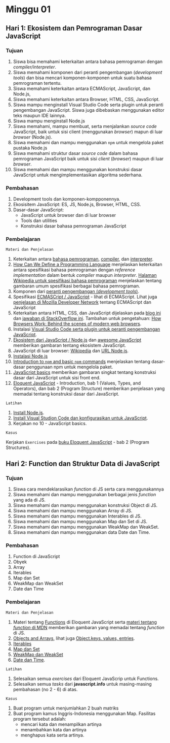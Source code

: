 # Minggu 01

## Hari 1: Ekosistem dan Pemrograman Dasar JavaScript

### Tujuan

1. Siswa bisa memahami keterkaitan antara bahasa pemrograman dengan *compiler/interpreter*.
2. Siswa memahami komponen dari peranti pengembangan (*development tools*) dan bisa mencari komponen-komponen untuk suatu bahasa pemrograman tertentu.
3. Siswa memahami keterkaitan antara ECMAScript, JavaScript, dan Node.js, 
4. Siswa memahami keterkaitan antara Browser, HTML, CSS, JavaScript. 
5. Siswa mampu menginstall Visual Studio Code serta plugin untuk peranti pengembangan JavaScript. Siswa juga dibebaskan menggunakan editor teks maupun IDE lainnya.
6. Siswa mampu menginstall Node.js
7. Siswa memahami, mampu membuat, serta menjalankan *source code* JavaScript, baik untuk sisi client (menggunakan *browser*) mapun di luar *browser* (Node.js).
8. Siswa memahami dan mampu menggunakan `npm` untuk mengelola paket pustaka Node.js
9. Siswa memahami struktur dasar *source code* dalam bahasa pemrograman JavaScript baik untuk sisi *client* (*browser*) maupun di luar *browser*.
10. Siswa memahami dan mampu menggunakan konstruksi dasar JavaScript untuk mengimplementasikan algoritma sederhana.

### Pembahasan

1. Development tools dan komponen-kompponennya.
2. Ekosisitem JavaScript: ES, JS, Node.js, Browser, HTML, CSS.
3. Dasar-dasar JavaScript: 
    * JavaScript untuk browser dan di luar browser
    * Tools dan utilities
    * Konstruksi dasar bahasa pemrograman JavaScript

### Pembelajaran

```
Materi dan Penjelasan
```

1. Keterkaitan antara [bahasa pemrograman](https://en.wikipedia.org/wiki/Programming_language), [compiler](https://en.wikipedia.org/wiki/Compiler), dan [interpreter](https://en.wikipedia.org/wiki/Interpreter_(computing)).
2. [How Can We Define a Programming Language](https://cs.lmu.edu/~ray/notes/plspec/) menjelaskan keterkaitan antara spesifikasi bahasa pemrograman dengan *reference implementation* dalam bentuk *compiler* maupun *interpreter*. [Halaman Wikipedia untuk spesifikasi bahasa pemrograman](https://en.wikipedia.org/wiki/Programming_language_specification) menjelaskan tentang gambaran umum spesifikasi berbagai bahasa pemrograman.
3. Komponen dari [peranti pengembangan (*development tools*)](https://en.wikipedia.org/wiki/Programming_tool).
4. Spesifikasi [ECMASCript / JavaScript](https://www.ecma-international.org/publications/standards/Stnindex.htm) - lihat di ECMAScript. Lihat juga [penjelasan di Mozilla Developer Network](https://developer.mozilla.org/en-US/docs/Web/JavaScript/Guide/Introduction#JavaScript_and_the_ECMAScript_Specification) tentang ECMAScript dan JavaScript
5. Keterkaitan antara HTML, CSS, dan JavaScript dijelaskan pada [blog ini](https://blog.codeanalogies.com/2018/05/09/the-relationship-between-html-css-and-javascript-explained/) dan [jawaban di StackOverflow ini](https://stackoverflow.com/questions/38834375/relationship-between-html-and-javascript-the-basics-of-frontend-development). Tambahan untuk pengetahuan: [How Browsers Work: Behind the scenes of modern web browsers](https://www.html5rocks.com/en/tutorials/internals/howbrowserswork/).
6. Instalasi [Visual Studio Code serta plugin untuk peranti pengembangan JavaScript](https://code.visualstudio.com/docs/languages/javascript).
7. [Ekosistem dari JavaScript / Node.js](https://2018.stateofjs.com/introduction/) dan [awesome JavaScript](https://github.com/sorrycc/awesome-javascript) memberikan gambaran tentang ekosistem JavaScript. 
8. JavaScript di luar browser: [Wikipedia](https://en.wikipedia.org/wiki/Node.js) dan [URL Node.js](https://nodejs.org).
9. [Instalasi Node.js](https://github.com/nodejs/help/wiki/Installation)
10. [Introduction to `npm` and basic `npm` commands](https://medium.com/beginners-guide-to-mobile-web-development/introduction-to-npm-and-basic-npm-commands-18aa16f69f6b) menjelaskan tentang dasar-dasar penggunaan npm untuk mengelola paket. 
11. [JavaScript basics](https://developer.mozilla.org/en-US/docs/Learn/Getting_started_with_the_web/JavaScript_basics) memberikan gambaran singkat tentang konstruksi dasar dari JavaScript untuk sisi front end.
12. [Eloquent JavaScript](https://eloquentjavascript.net/) - Introduction, bab 1 (Values, Types, and Operators), dan bab 2 (Program Structure) memberikan penjelasan yang memadai tentang konstruksi dasar dari JavaScript.

```
Latihan
```

1. [Install Node.js](https://github.com/nodejs/help/wiki/Installation). 
2. [Install Visual Studion Code dan konfigurasikan untuk JavaScript](https://code.visualstudio.com/Docs/languages/javascript).
3. Kerjakan no 10 - JavaScript basics.

```
Kasus
```

Kerjakan `Exercises` pada [buku Eloquent JavaScript](https://eloquentjavascript.net/) - bab 2 (Program Structures).

## Hari 2: Function dan Struktur Data di JavaScript

### Tujuan

1. Siswa cara mendeklarasikan *function* di JS serta cara menggunakannya
2. Siswa memahami dan mampu menggunakan berbagai jenis *function* yang ada di JS.
3. Siswa memahami dan mampu menggunakan konstruksi Object di JS.
4. Siswa memahami dan mampu menggunakan Array di JS.
5. Siswa memahami dan mampu menggunakan Interables di JS.
6. Siswa memahami dan mampu menggunakan Map dan Set di JS.
7. Siswa memahami dan mampu menggunakan WeakMap dan WeakSet.
7. Siswa memahami dan mampu menggunakan data Date dan Time.

### Pembahasan

1. Function di JavaScript
2. Obyek
3. Array
4. Iterables
5. Map dan Set
6. WeakMap dan WeakSet
7. Date dan Time

### Pembelajaran

```
Materi dan Penjelasan
```

1. Materi tentang [Functions](https://eloquentjavascript.net/03_functions.html) di Eloquent JavaScript serta [materi tentang *function* di MDN](https://developer.mozilla.org/en-US/docs/Web/JavaScript/Reference/Functions) memberikan gambaran yang memadai tentang *function* di JS.
2. [Objects and Arrays](https://eloquentjavascript.net/04_data.html), lihat juga [Object.keys. values, entries](http://javascript.info/keys-values-entries).
3. [Iterables](http://javascript.info/iterable)
4. [Map dan Set](http://javascript.info/map-set)
5. [WeakMap dan WeakSet](http://javascript.info/weakmap-weakset)
6. [Date dan Time](http://javascript.info/date).


```
Latihan
```

1. Selesaikan semua *exercises* dari Eloquent JavaScrip untuk Functions.
2. Selesaikan semua *tasks* dari **javascript.info** untuk masing-masing pembahasan (no 2 - 6) di atas.

```
Kasus
```

1. Buat program untuk menjumlahkan 2 buah matriks
2. Buat program kamus Inggris-Indonesia menggunakan Map. Fasilitas program tersebut adalah:
    * mencari kata dan menampilkan artinya
    * menambahkan kata dan artinya
    * menghapus kata serta artinya.

